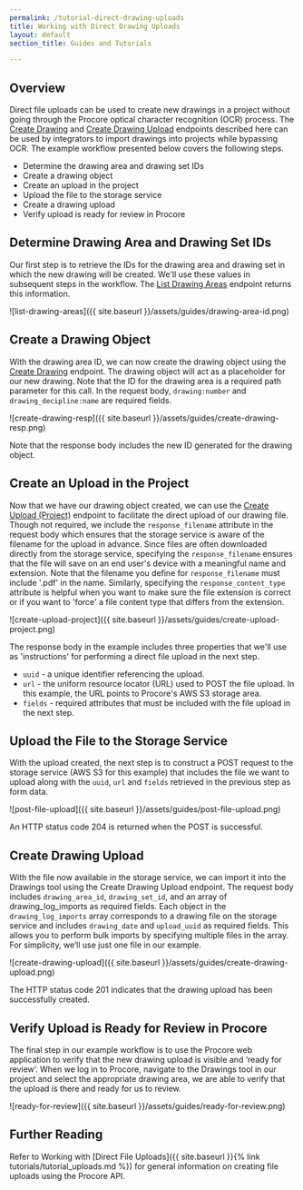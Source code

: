 ```yaml
---
permalink: /tutorial-direct-drawing-uploads
title: Working with Direct Drawing Uploads
layout: default
section_title: Guides and Tutorials

---
```


## Overview

Direct file uploads can be used to create new drawings in a project without going through the Procore optical character recognition (OCR) process.
The [Create Drawing](https://developers.procore.com/reference/rest/v1/drawings#create-drawing) and [Create Drawing Upload](https://developers.procore.com/reference/rest/v1/drawings#create-drawing-upload) endpoints described here can be used by integrators to import drawings into projects while bypassing OCR.
The example workflow presented below covers the following steps.

- Determine the drawing area and drawing set IDs
- Create a drawing object
- Create an upload in the project
- Upload the file to the storage service
- Create a drawing upload
- Verify upload is ready for review in Procore

## Determine Drawing Area and Drawing Set IDs

Our first step is to retrieve the IDs for the drawing area and drawing set in which the new drawing will be created.
We'll use these values in subsequent steps in the workflow.
The [List Drawing Areas](https://developers.procore.com/reference/rest/v1/drawings#list-drawing-areas) endpoint returns this information.

![list-drawing-areas]({{ site.baseurl }}/assets/guides/drawing-area-id.png)

## Create a Drawing Object

With the drawing area ID, we can now create the drawing object using the [Create Drawing](https://developers.procore.com/reference/rest/v1/drawings#create-drawing) endpoint.
The drawing object will act as a placeholder for our new drawing.
Note that the ID for the drawing area is a required path parameter for this call.
In the request body, `drawing:number` and `drawing_decipline:name` are required fields.

![create-drawing-resp]({{ site.baseurl }}/assets/guides/create-drawing-resp.png)

Note that the response body includes the new ID generated for the drawing object.

## Create an Upload in the Project

Now that we have our drawing object created, we can use the [Create Upload (Project)](https://developers.procore.com/reference/rest/v1/project-uploads) endpoint to facilitate the direct upload of our drawing file.
Though not required, we include the `response_filename` attribute in the request body which ensures that the storage service is aware of the filename for the upload in advance.
Since files are often downloaded directly from the storage service, specifying the `response_filename` ensures that the file will save on an end user's device with a meaningful name and extension.
Note that the filename you define for `response_filename` must include '.pdf' in the name.
Similarly, specifying the `response_content_type` attribute is helpful when you want to make sure the file extension is correct or if you want to 'force' a file content type that differs from the extension.

![create-upload-project]({{ site.baseurl }}/assets/guides/create-upload-project.png)

The response body in the example includes three properties that we'll use as 'instructions' for performing a direct file upload in the next step.

- `uuid` - a unique identifier referencing the upload.
- `url` - the uniform resource locator (URL) used to POST the file upload. In this example, the URL points to Procore's AWS S3 storage area.
- `fields` - required attributes that must be included with the file upload in the next step.

## Upload the File to the Storage Service

With the upload created, the next step is to construct a POST request to the storage service (AWS S3 for this example) that includes the file we want to upload along with the `uuid`, `url` and `fields` retrieved in the previous step as form data.

![post-file-upload]({{ site.baseurl }}/assets/guides/post-file-upload.png)

An HTTP status code 204 is returned when the POST is successful.

## Create Drawing Upload

With the file now available in the storage service, we can import it into the Drawings tool using the Create Drawing Upload endpoint.
The request body includes `drawing_area_id`, `drawing_set_id`, and an array of drawing_log_imports as required fields.
Each object in the `drawing_log_imports` array corresponds to a drawing file on the storage service and includes `drawing_date` and `upload_uuid` as required fields.
This allows you to perform bulk imports by specifying multiple files in the array.
For simplicity, we’ll use just one file in our example.

![create-drawing-upload]({{ site.baseurl }}/assets/guides/create-drawing-upload.png)

The HTTP status code 201 indicates that the drawing upload has been successfully created.

## Verify Upload is Ready for Review in Procore

The final step in our example workflow is to use the Procore web application to verify that the new drawing upload is visible and ‘ready for review’.
When we log in to Procore, navigate to the Drawings tool in our project and select the appropriate drawing area, we are able to verify that the upload is there and ready for us to review.

![ready-for-review]({{ site.baseurl }}/assets/guides/ready-for-review.png)

## Further Reading

Refer to Working with [Direct File Uploads]({{ site.baseurl }}{% link tutorials/tutorial_uploads.md %}) for general information on creating file uploads using the Procore API.

